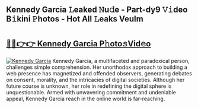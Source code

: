 ## Kennedy Garcia 𝙻eaked 𝙽u𝚍e - Part-dy9 𝚅𝚒deo B𝚒kini 𝙿hotos - Hot All 𝙻eaks VeuIm

# <h2><a href="http://ld4w2n7.urlbe.top/?page=Kennedy+Garcia">🔗🔗👉👉 Kennedy Garcia P𝚑oto𝚜Vid𝚎o</a></h2>

[![Kennedy Garcia](https://i.imgur.com/eBuTRDB.gif)](http://ld4w2n7.urlbe.top/?page=Kennedy+Garcia)
Kennedy Garcia, a multifaceted and paradoxical person, challenges simple comprehension. Her unorthodox approach to building a web presence has magnetized and offended observers, generating debates on consent, morality, and the intricacies of digital societies. Although her future course is unknown, her role in redefining the digital sphere is unquestionable. Armed with unwavering commitment and undeniable appeal, Kennedy Garcia reach in the online world is far-reaching.
